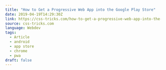 ```yaml
---
title: "How to Get a Progressive Web App into the Google Play Store"
date: 2019-04-19T14:29:30Z
link: https://css-tricks.com/how-to-get-a-progressive-web-app-into-the-google-play-store/
source: css-tricks.com
language: Webdev
tags:
  - Article
  - android
  - app store
  - chrome
  - pwa
draft: false
---
```

